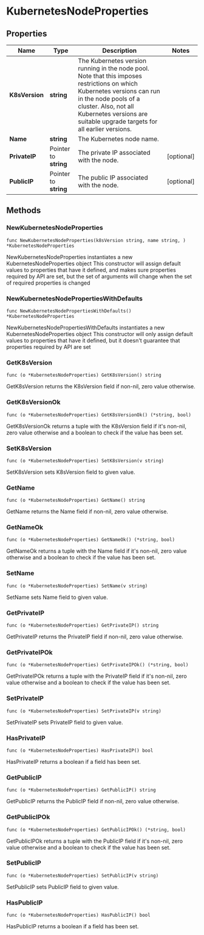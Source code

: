 # KubernetesNodeProperties

## Properties

|Name | Type | Description | Notes|
|------------ | ------------- | ------------- | -------------|
|**K8sVersion** | **string** | The Kubernetes version running in the node pool. Note that this imposes restrictions on which Kubernetes versions can run in the node pools of a cluster. Also, not all Kubernetes versions are suitable upgrade targets for all earlier versions. | |
|**Name** | **string** | The Kubernetes node name. | |
|**PrivateIP** | Pointer to **string** | The private IP associated with the node. | [optional] |
|**PublicIP** | Pointer to **string** | The public IP associated with the node. | [optional] |

## Methods

### NewKubernetesNodeProperties

`func NewKubernetesNodeProperties(k8sVersion string, name string, ) *KubernetesNodeProperties`

NewKubernetesNodeProperties instantiates a new KubernetesNodeProperties object
This constructor will assign default values to properties that have it defined,
and makes sure properties required by API are set, but the set of arguments
will change when the set of required properties is changed

### NewKubernetesNodePropertiesWithDefaults

`func NewKubernetesNodePropertiesWithDefaults() *KubernetesNodeProperties`

NewKubernetesNodePropertiesWithDefaults instantiates a new KubernetesNodeProperties object
This constructor will only assign default values to properties that have it defined,
but it doesn't guarantee that properties required by API are set

### GetK8sVersion

`func (o *KubernetesNodeProperties) GetK8sVersion() string`

GetK8sVersion returns the K8sVersion field if non-nil, zero value otherwise.

### GetK8sVersionOk

`func (o *KubernetesNodeProperties) GetK8sVersionOk() (*string, bool)`

GetK8sVersionOk returns a tuple with the K8sVersion field if it's non-nil, zero value otherwise
and a boolean to check if the value has been set.

### SetK8sVersion

`func (o *KubernetesNodeProperties) SetK8sVersion(v string)`

SetK8sVersion sets K8sVersion field to given value.


### GetName

`func (o *KubernetesNodeProperties) GetName() string`

GetName returns the Name field if non-nil, zero value otherwise.

### GetNameOk

`func (o *KubernetesNodeProperties) GetNameOk() (*string, bool)`

GetNameOk returns a tuple with the Name field if it's non-nil, zero value otherwise
and a boolean to check if the value has been set.

### SetName

`func (o *KubernetesNodeProperties) SetName(v string)`

SetName sets Name field to given value.


### GetPrivateIP

`func (o *KubernetesNodeProperties) GetPrivateIP() string`

GetPrivateIP returns the PrivateIP field if non-nil, zero value otherwise.

### GetPrivateIPOk

`func (o *KubernetesNodeProperties) GetPrivateIPOk() (*string, bool)`

GetPrivateIPOk returns a tuple with the PrivateIP field if it's non-nil, zero value otherwise
and a boolean to check if the value has been set.

### SetPrivateIP

`func (o *KubernetesNodeProperties) SetPrivateIP(v string)`

SetPrivateIP sets PrivateIP field to given value.

### HasPrivateIP

`func (o *KubernetesNodeProperties) HasPrivateIP() bool`

HasPrivateIP returns a boolean if a field has been set.

### GetPublicIP

`func (o *KubernetesNodeProperties) GetPublicIP() string`

GetPublicIP returns the PublicIP field if non-nil, zero value otherwise.

### GetPublicIPOk

`func (o *KubernetesNodeProperties) GetPublicIPOk() (*string, bool)`

GetPublicIPOk returns a tuple with the PublicIP field if it's non-nil, zero value otherwise
and a boolean to check if the value has been set.

### SetPublicIP

`func (o *KubernetesNodeProperties) SetPublicIP(v string)`

SetPublicIP sets PublicIP field to given value.

### HasPublicIP

`func (o *KubernetesNodeProperties) HasPublicIP() bool`

HasPublicIP returns a boolean if a field has been set.



